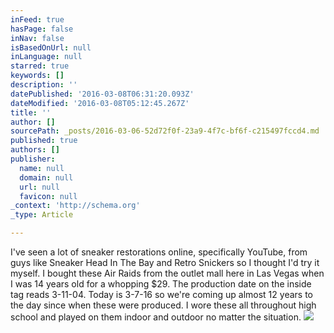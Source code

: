```yaml
---
inFeed: true
hasPage: false
inNav: false
isBasedOnUrl: null
inLanguage: null
starred: true
keywords: []
description: ''
datePublished: '2016-03-08T06:31:20.093Z'
dateModified: '2016-03-08T05:12:45.267Z'
title: ''
author: []
sourcePath: _posts/2016-03-06-52d72f0f-23a9-4f7c-bf6f-c215497fccd4.md
published: true
authors: []
publisher:
  name: null
  domain: null
  url: null
  favicon: null
_context: 'http://schema.org'
_type: Article

---
```

I've seen a lot of sneaker restorations online, specifically YouTube, from guys like Sneaker Head In The Bay and Retro Snickers so I thought I'd try it myself. I bought these Air Raids from the outlet mall here in Las Vegas when I was 14 years old for a whopping $29\. The production date on the inside tag reads 3-11-04\. Today is 3-7-16 so we're coming up almost 12 years to the day since when these were produced. I wore these all throughout high school and played on them indoor and outdoor no matter the situation. ![](https://the-grid-user-content.s3-us-west-2.amazonaws.com/7f16f4bd-9d34-479f-a984-3d88f94acf33.jpg)